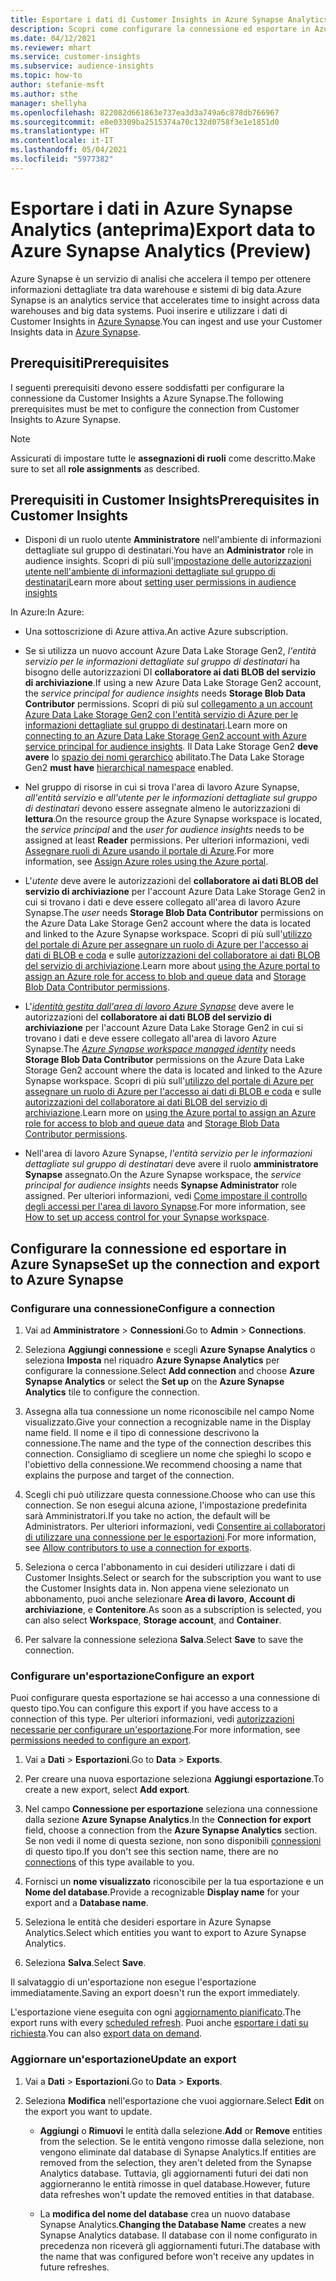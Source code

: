 ```yaml
---
title: Esportare i dati di Customer Insights in Azure Synapse Analytics
description: Scopri come configurare la connessione ed esportare in Azure Synapse Analytics
ms.date: 04/12/2021
ms.reviewer: mhart
ms.service: customer-insights
ms.subservice: audience-insights
ms.topic: how-to
author: stefanie-msft
ms.author: sthe
manager: shellyha
ms.openlocfilehash: 822082d661863e737ea3d3a749a6c878db766967
ms.sourcegitcommit: e8e03309ba2515374a70c132d0758f3e1e1851d0
ms.translationtype: HT
ms.contentlocale: it-IT
ms.lasthandoff: 05/04/2021
ms.locfileid: "5977382"
---
```

# <a name="export-data-to-azure-synapse-analytics-preview"></a><span data-ttu-id="e36f2-103">Esportare i dati in Azure Synapse Analytics (anteprima)</span><span class="sxs-lookup"><span data-stu-id="e36f2-103">Export data to Azure Synapse Analytics (Preview)</span></span>

<span data-ttu-id="e36f2-104">Azure Synapse è un servizio di analisi che accelera il tempo per ottenere informazioni dettagliate tra data warehouse e sistemi di big data.</span><span class="sxs-lookup"><span data-stu-id="e36f2-104">Azure Synapse is an analytics service that accelerates time to insight across data warehouses and big data systems.</span></span> <span data-ttu-id="e36f2-105">Puoi inserire e utilizzare i dati di Customer Insights in [Azure Synapse](/azure/synapse-analytics/overview-what-is).</span><span class="sxs-lookup"><span data-stu-id="e36f2-105">You can ingest and use your Customer Insights data in [Azure Synapse](/azure/synapse-analytics/overview-what-is).</span></span>

## <a name="prerequisites"></a><span data-ttu-id="e36f2-106">Prerequisiti</span><span class="sxs-lookup"><span data-stu-id="e36f2-106">Prerequisites</span></span>

<span data-ttu-id="e36f2-107">I seguenti prerequisiti devono essere soddisfatti per configurare la connessione da Customer Insights a Azure Synapse.</span><span class="sxs-lookup"><span data-stu-id="e36f2-107">The following prerequisites must be met to configure the connection from Customer Insights to Azure Synapse.</span></span>

> [!NOTE]
> <span data-ttu-id="e36f2-108">Assicurati di impostare tutte le **assegnazioni di ruoli** come descritto.</span><span class="sxs-lookup"><span data-stu-id="e36f2-108">Make sure to set all **role assignments** as described.</span></span>  

## <a name="prerequisites-in-customer-insights"></a><span data-ttu-id="e36f2-109">Prerequisiti in Customer Insights</span><span class="sxs-lookup"><span data-stu-id="e36f2-109">Prerequisites in Customer Insights</span></span>

* <span data-ttu-id="e36f2-110">Disponi di un ruolo utente **Amministratore** nell'ambiente di informazioni dettagliate sul gruppo di destinatari.</span><span class="sxs-lookup"><span data-stu-id="e36f2-110">You have an **Administrator** role in audience insights.</span></span> <span data-ttu-id="e36f2-111">Scopri di più sull'[impostazione delle autorizzazioni utente nell'ambiente di informazioni dettagliate sul gruppo di destinatari](permissions.md#assign-roles-and-permissions)</span><span class="sxs-lookup"><span data-stu-id="e36f2-111">Learn more about [setting user permissions in audience insights](permissions.md#assign-roles-and-permissions)</span></span>

<span data-ttu-id="e36f2-112">In Azure:</span><span class="sxs-lookup"><span data-stu-id="e36f2-112">In Azure:</span></span> 

- <span data-ttu-id="e36f2-113">Una sottoscrizione di Azure attiva.</span><span class="sxs-lookup"><span data-stu-id="e36f2-113">An active Azure subscription.</span></span>

- <span data-ttu-id="e36f2-114">Se si utilizza un nuovo account Azure Data Lake Storage Gen2, *l'entità servizio per le informazioni dettagliate sul gruppo di destinatari* ha bisogno delle autorizzazioni DI **collaboratore ai dati BLOB del servizio di archiviazione**.</span><span class="sxs-lookup"><span data-stu-id="e36f2-114">If using a new Azure Data Lake Storage Gen2 account, the *service principal for audience insights* needs **Storage Blob Data Contributor** permissions.</span></span> <span data-ttu-id="e36f2-115">Scopri di più sul [collegamento a un account Azure Data Lake Storage Gen2 con l'entità servizio di Azure per le informazioni dettagliate sul gruppo di destinatari](connect-service-principal.md).</span><span class="sxs-lookup"><span data-stu-id="e36f2-115">Learn more on [connecting to an Azure Data Lake Storage Gen2 account with Azure service principal for audience insights](connect-service-principal.md).</span></span> <span data-ttu-id="e36f2-116">Il Data Lake Storage Gen2 **deve avere** lo [spazio dei nomi gerarchico](/azure/storage/blobs/data-lake-storage-namespace) abilitato.</span><span class="sxs-lookup"><span data-stu-id="e36f2-116">The Data Lake Storage Gen2 **must have** [hierarchical namespace](/azure/storage/blobs/data-lake-storage-namespace) enabled.</span></span>

- <span data-ttu-id="e36f2-117">Nel gruppo di risorse in cui si trova l'area di lavoro Azure Synapse, *all'entità servizio* e *all'utente per le informazioni dettagliate sul gruppo di destinatari* devono essere assegnate almeno le autorizzazioni di **lettura**.</span><span class="sxs-lookup"><span data-stu-id="e36f2-117">On the resource group the Azure Synapse workspace is located, the *service principal* and the *user for audience insights* needs to be assigned at least **Reader** permissions.</span></span> <span data-ttu-id="e36f2-118">Per ulteriori informazioni, vedi [Assegnare ruoli di Azure usando il portale di Azure](/azure/role-based-access-control/role-assignments-portal).</span><span class="sxs-lookup"><span data-stu-id="e36f2-118">For more information, see [Assign Azure roles using the Azure portal](/azure/role-based-access-control/role-assignments-portal).</span></span>

- <span data-ttu-id="e36f2-119">L'*utente* deve avere le autorizzazioni del **collaboratore ai dati BLOB del servizio di archiviazione** per l'account Azure Data Lake Storage Gen2 in cui si trovano i dati e deve essere collegato all'area di lavoro Azure Synapse.</span><span class="sxs-lookup"><span data-stu-id="e36f2-119">The *user* needs **Storage Blob Data Contributor** permissions on the Azure Data Lake Storage Gen2 account where the data is located and linked to the Azure Synapse workspace.</span></span> <span data-ttu-id="e36f2-120">Scopri di più sull'[utilizzo del portale di Azure per assegnare un ruolo di Azure per l'accesso ai dati di BLOB e coda](/azure/storage/common/storage-auth-aad-rbac-portal) e sulle [autorizzazioni del collaboratore ai dati BLOB del servizio di archiviazione](/azure/role-based-access-control/built-in-roles#storage-blob-data-contributor).</span><span class="sxs-lookup"><span data-stu-id="e36f2-120">Learn more about [using the Azure portal to assign an Azure role for access to blob and queue data](/azure/storage/common/storage-auth-aad-rbac-portal) and [Storage Blob Data Contributor permissions](/azure/role-based-access-control/built-in-roles#storage-blob-data-contributor).</span></span>

- <span data-ttu-id="e36f2-121">L'*[identità gestita dall'area di lavoro Azure Synapse](/azure/synapse-analytics/security/synapse-workspace-managed-identity)* deve avere le autorizzazioni del **collaboratore ai dati BLOB del servizio di archiviazione** per l'account Azure Data Lake Storage Gen2 in cui si trovano i dati e deve essere collegato all'area di lavoro Azure Synapse.</span><span class="sxs-lookup"><span data-stu-id="e36f2-121">The *[Azure Synapse workspace managed identity](/azure/synapse-analytics/security/synapse-workspace-managed-identity)* needs **Storage Blob Data Contributor** permissions on the Azure Data Lake Storage Gen2 account where the data is located and linked to the Azure Synapse workspace.</span></span> <span data-ttu-id="e36f2-122">Scopri di più sull'[utilizzo del portale di Azure per assegnare un ruolo di Azure per l'accesso ai dati di BLOB e coda](/azure/storage/common/storage-auth-aad-rbac-portal) e sulle [autorizzazioni del collaboratore ai dati BLOB del servizio di archiviazione](/azure/role-based-access-control/built-in-roles#storage-blob-data-contributor).</span><span class="sxs-lookup"><span data-stu-id="e36f2-122">Learn more on [using the Azure portal to assign an Azure role for access to blob and queue data](/azure/storage/common/storage-auth-aad-rbac-portal) and [Storage Blob Data Contributor permissions](/azure/role-based-access-control/built-in-roles#storage-blob-data-contributor).</span></span>

- <span data-ttu-id="e36f2-123">Nell'area di lavoro Azure Synapse, *l'entità servizio per le informazioni dettagliate sul gruppo di destinatari* deve avere il ruolo **amministratore Synapse** assegnato.</span><span class="sxs-lookup"><span data-stu-id="e36f2-123">On the Azure Synapse workspace, the *service principal for audience insights* needs **Synapse Administrator** role assigned.</span></span> <span data-ttu-id="e36f2-124">Per ulteriori informazioni, vedi [Come impostare il controllo degli accessi per l'area di lavoro Synapse](/azure/synapse-analytics/security/how-to-set-up-access-control).</span><span class="sxs-lookup"><span data-stu-id="e36f2-124">For more information, see [How to set up access control for your Synapse workspace](/azure/synapse-analytics/security/how-to-set-up-access-control).</span></span>

## <a name="set-up-the-connection-and-export-to-azure-synapse"></a><span data-ttu-id="e36f2-125">Configurare la connessione ed esportare in Azure Synapse</span><span class="sxs-lookup"><span data-stu-id="e36f2-125">Set up the connection and export to Azure Synapse</span></span>

### <a name="configure-a-connection"></a><span data-ttu-id="e36f2-126">Configurare una connessione</span><span class="sxs-lookup"><span data-stu-id="e36f2-126">Configure a connection</span></span>

1. <span data-ttu-id="e36f2-127">Vai ad **Amministratore** > **Connessioni**.</span><span class="sxs-lookup"><span data-stu-id="e36f2-127">Go to **Admin** > **Connections**.</span></span>

1. <span data-ttu-id="e36f2-128">Seleziona **Aggiungi connessione** e scegli **Azure Synapse Analytics** o seleziona **Imposta** nel riquadro **Azure Synapse Analytics** per configurare la connessione.</span><span class="sxs-lookup"><span data-stu-id="e36f2-128">Select **Add connection** and choose **Azure Synapse Analytics** or select the **Set up** on the **Azure Synapse Analytics** tile to configure the connection.</span></span>

1. <span data-ttu-id="e36f2-129">Assegna alla tua connessione un nome riconoscibile nel campo Nome visualizzato.</span><span class="sxs-lookup"><span data-stu-id="e36f2-129">Give your connection a recognizable name in the Display name field.</span></span> <span data-ttu-id="e36f2-130">Il nome e il tipo di connessione descrivono la connessione.</span><span class="sxs-lookup"><span data-stu-id="e36f2-130">The name and the type of the connection describes this connection.</span></span> <span data-ttu-id="e36f2-131">Consigliamo di scegliere un nome che spieghi lo scopo e l'obiettivo della connessione.</span><span class="sxs-lookup"><span data-stu-id="e36f2-131">We recommend choosing a name that explains the purpose and target of the connection.</span></span>

1. <span data-ttu-id="e36f2-132">Scegli chi può utilizzare questa connessione.</span><span class="sxs-lookup"><span data-stu-id="e36f2-132">Choose who can use this connection.</span></span> <span data-ttu-id="e36f2-133">Se non esegui alcuna azione, l'impostazione predefinita sarà Amministratori.</span><span class="sxs-lookup"><span data-stu-id="e36f2-133">If you take no action, the default will be Administrators.</span></span> <span data-ttu-id="e36f2-134">Per ulteriori informazioni, vedi [Consentire ai collaboratori di utilizzare una connessione per le esportazioni](connections.md#allow-contributors-to-use-a-connection-for-exports).</span><span class="sxs-lookup"><span data-stu-id="e36f2-134">For more information, see [Allow contributors to use a connection for exports](connections.md#allow-contributors-to-use-a-connection-for-exports).</span></span>

1. <span data-ttu-id="e36f2-135">Seleziona o cerca l'abbonamento in cui desideri utilizzare i dati di Customer Insights.</span><span class="sxs-lookup"><span data-stu-id="e36f2-135">Select or search for the subscription you want to use the Customer Insights data in.</span></span> <span data-ttu-id="e36f2-136">Non appena viene selezionato un abbonamento, puoi anche selezionare **Area di lavoro**, **Account di archiviazione**, e **Contenitore**.</span><span class="sxs-lookup"><span data-stu-id="e36f2-136">As soon as a subscription is selected, you can also select **Workspace**, **Storage account**, and **Container**.</span></span>

1. <span data-ttu-id="e36f2-137">Per salvare la connessione seleziona **Salva**.</span><span class="sxs-lookup"><span data-stu-id="e36f2-137">Select **Save** to save the connection.</span></span>

### <a name="configure-an-export"></a><span data-ttu-id="e36f2-138">Configurare un'esportazione</span><span class="sxs-lookup"><span data-stu-id="e36f2-138">Configure an export</span></span>

<span data-ttu-id="e36f2-139">Puoi configurare questa esportazione se hai accesso a una connessione di questo tipo.</span><span class="sxs-lookup"><span data-stu-id="e36f2-139">You can configure this export if you have access to a connection of this type.</span></span> <span data-ttu-id="e36f2-140">Per ulteriori informazioni, vedi [autorizzazioni necessarie per configurare un'esportazione](export-destinations.md#set-up-a-new-export).</span><span class="sxs-lookup"><span data-stu-id="e36f2-140">For more information, see [permissions needed to configure an export](export-destinations.md#set-up-a-new-export).</span></span>

1. <span data-ttu-id="e36f2-141">Vai a **Dati** > **Esportazioni**.</span><span class="sxs-lookup"><span data-stu-id="e36f2-141">Go to **Data** > **Exports**.</span></span>

1. <span data-ttu-id="e36f2-142">Per creare una nuova esportazione seleziona **Aggiungi esportazione**.</span><span class="sxs-lookup"><span data-stu-id="e36f2-142">To create a new export, select **Add export**.</span></span>

1. <span data-ttu-id="e36f2-143">Nel campo **Connessione per esportazione** seleziona una connessione dalla sezione **Azure Synapse Analytics**.</span><span class="sxs-lookup"><span data-stu-id="e36f2-143">In the **Connection for export** field, choose a connection from the **Azure Synapse Analytics** section.</span></span> <span data-ttu-id="e36f2-144">Se non vedi il nome di questa sezione, non sono disponibili [connessioni](connections.md) di questo tipo.</span><span class="sxs-lookup"><span data-stu-id="e36f2-144">If you don't see this section name, there are no [connections](connections.md) of this type available to you.</span></span>

1. <span data-ttu-id="e36f2-145">Fornisci un **nome visualizzato** riconoscibile per la tua esportazione e un **Nome del database**.</span><span class="sxs-lookup"><span data-stu-id="e36f2-145">Provide a recognizable **Display name** for your export and a **Database name**.</span></span>

1. <span data-ttu-id="e36f2-146">Seleziona le entità che desideri esportare in Azure Synapse Analytics.</span><span class="sxs-lookup"><span data-stu-id="e36f2-146">Select which entities you want to export to Azure Synapse Analytics.</span></span>

1. <span data-ttu-id="e36f2-147">Seleziona **Salva**.</span><span class="sxs-lookup"><span data-stu-id="e36f2-147">Select **Save**.</span></span>

<span data-ttu-id="e36f2-148">Il salvataggio di un'esportazione non esegue l'esportazione immediatamente.</span><span class="sxs-lookup"><span data-stu-id="e36f2-148">Saving an export doesn't run the export immediately.</span></span>

<span data-ttu-id="e36f2-149">L'esportazione viene eseguita con ogni [aggiornamento pianificato](system.md#schedule-tab).</span><span class="sxs-lookup"><span data-stu-id="e36f2-149">The export runs with every [scheduled refresh](system.md#schedule-tab).</span></span> <span data-ttu-id="e36f2-150">Puoi anche [esportare i dati su richiesta](export-destinations.md#run-exports-on-demand).</span><span class="sxs-lookup"><span data-stu-id="e36f2-150">You can also [export data on demand](export-destinations.md#run-exports-on-demand).</span></span>

### <a name="update-an-export"></a><span data-ttu-id="e36f2-151">Aggiornare un'esportazione</span><span class="sxs-lookup"><span data-stu-id="e36f2-151">Update an export</span></span>

1. <span data-ttu-id="e36f2-152">Vai a **Dati** > **Esportazioni**.</span><span class="sxs-lookup"><span data-stu-id="e36f2-152">Go to **Data** > **Exports**.</span></span>

1. <span data-ttu-id="e36f2-153">Seleziona **Modifica** nell'esportazione che vuoi aggiornare.</span><span class="sxs-lookup"><span data-stu-id="e36f2-153">Select **Edit** on the export you want to update.</span></span>

   - <span data-ttu-id="e36f2-154">**Aggiungi** o **Rimuovi** le entità dalla selezione.</span><span class="sxs-lookup"><span data-stu-id="e36f2-154">**Add** or **Remove** entities from the selection.</span></span> <span data-ttu-id="e36f2-155">Se le entità vengono rimosse dalla selezione, non vengono eliminate dal database di Synapse Analytics.</span><span class="sxs-lookup"><span data-stu-id="e36f2-155">If entities are removed from the selection, they aren't deleted from the Synapse Analytics database.</span></span> <span data-ttu-id="e36f2-156">Tuttavia, gli aggiornamenti futuri dei dati non aggiorneranno le entità rimosse in quel database.</span><span class="sxs-lookup"><span data-stu-id="e36f2-156">However, future data refreshes won't update the removed entities in that database.</span></span>

   - <span data-ttu-id="e36f2-157">La **modifica del nome del database** crea un nuovo database Synapse Analytics.</span><span class="sxs-lookup"><span data-stu-id="e36f2-157">**Changing the Database Name** creates a new Synapse Analytics database.</span></span> <span data-ttu-id="e36f2-158">Il database con il nome configurato in precedenza non riceverà gli aggiornamenti futuri.</span><span class="sxs-lookup"><span data-stu-id="e36f2-158">The database with the name that was configured before won't receive any updates in future refreshes.</span></span>
